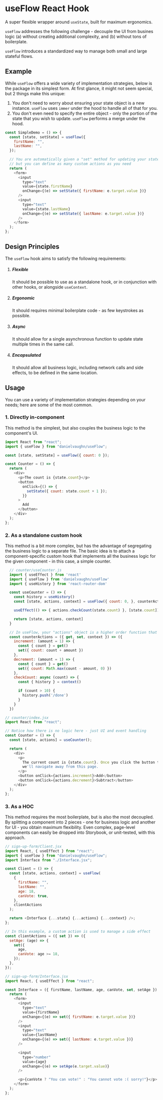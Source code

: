 # useFlow React Hook

A super flexible wrapper around `useState`, built for maximum ergonomics.

`useFlow` addresses the following challenge - decouple the UI from busines logic (a) without creating additional complexity, and (b) without tons of boilerplate.

`useFlow` introduces a standardized way to manage both small and large stateful flows.

## Example

While `useFlow` offers a wide variety of implementation strategies, below is the package in its simplest form.
At first glance, it might not seem special, but 2 things make this unique:

1. You don't need to worry about ensuring your state object is a new instance. `useFlow` uses `immer` under the hood to handle all of that for you.
2. You don't even need to specify the entire object - only the portion of the state that you wish to update. `useFlow` performs a merge under the hood.

```javascript
const SimpleDemo = () => {
  const [state, setState] = useFlow({
    firstName: "",
    lastName: "",
  });

  // You are automatically given a "set" method for updating your state,
  // but you can define as many custom actions as you need
  return (
    <form>
      <input
        type="text"
        value={state.firstName}
        onChange={(e) => setState({ firstName: e.target.value })}
      />
      <input
        type="text"
        value={state.lastName}
        onChange={(e) => setState({ lastName: e.target.value })}
      />
    </form>
  );
};
```

## Design Principles

The `useFlow` hook aims to satisfy the following requirements:

1. ##### Flexible
   It should be possible to use as a standalone hook, or in conjunction with other hooks, or alongside `useContext`.
2. ##### Ergonomic
   It should requires minimal boilerplate code - as few keystrokes as possible.
3. ##### Async
   It should allow for a single asynchronous function to update state multiple times in the same call.
4. ##### Encapsulated
   It should allow all business logic, including network calls and side effects, to be defined in the same location.

## Usage

You can use a variety of implementation strategies depending on your needs; here are some of the most common.

### 1. Directly in-component

This method is the simplest, but also couples the business logic to the component's UI.

```javascript
import React from "react";
import { useFlow } from "danielvaughn/useFlow";

const [state, setState] = useFlow({ count: 0 });

const Counter = () => {
  return (
    <div>
      <p>The count is {state.count}</p>
      <button
        onClick={() => {
          setState({ count: state.count + 1 });
        }}
      >
        Add
      </button>
    </div>
  );
};
```

### 2. As a standalone custom hook

This method is a bit more complex, but has the advantage of segregating the business logic to a separate file.
The basic idea is to attach a component-specific custom hook that implements all the business logic for the given component - in this case, a simple counter.

```javascript
  // counter/useCounter.js
  import { useEffect } from 'react'
  import { useFlow } from 'danielvaughn/useFlow'
  import { useHistory } from 'react-router-dom'

  const useCounter = () => {
    const history = useHistory()
    const [state, actions, context] = useFlow({ count: 0, }, counterActions, context: { history })

    useEffect(() => { actions.checkCount(state.count) }, [state.count])

    return [state, actions, context]
  }

  // In useFlow, your "actions" object is a higher order function that passes in all the contextual data you need.
  const counterActions = ({ get, set, context }) => ({
    increment: (amount = 1) => {
      const { count } = get()
      set({ count: count + amount })
    },
    decrement: (amount = 1) => {
      const { count } = get()
      set({ count: Math.max(count - amount, 0) })
    },
    checkCount: async (count) => {
      const { history } = context()

      if (count > 10) {
        history.push('/done')
      }
    }
  })
```

```javascript
// counter/index.jsx
import React from "react";

// Notice how there is no logic here - just UI and event handling
const Counter = () => {
  const [state, actions] = useCounter();

  return (
    <div>
      <p>
        The current count is {state.count}. Once you click the button ten times,
        we'll navigate away from this page.
      </p>
      <button onClick={actions.increment}>Add</button>
      <button onClick={actions.decrement}>Subtract</button>
    </div>
  );
};
```

### 3. As a HOC

This method requires the most boilerplate, but is also the most decoupled.
By splitting a component into 2 pieces - one for business logic and another for UI - you obtain maximum flexibility.
Even complex, page-level components can easily be dropped into Storybook, or unit-tested, with this approach.

```javascript
// sign-up-form/Client.jsx
import React, { useEffect } from "react";
import { useFlow } from "danielvaughn/useFlow";
import Interface from "./Interface.jsx";

const Client = () => {
  const [state, actions, context] = useFlow(
    {
      firstName: "",
      lastName: "",
      age: 18,
      canVote: true,
    },
    clientActions
  );

  return <Interface {...state} {...actions} {...context} />;
};

// In this example, a custom action is used to manage a side effect
const clientActions = ({ set }) => ({
  setAge: (age) => {
    set({
      age,
      canVote: age >= 18,
    });
  },
});
```

```javascript
// sign-up-form/Interface.jsx
import React, { useEffect } from "react";

const Interface = ({ firstName, lastName, age, canVote, set, setAge }) => {
  return (
    <form>
      <input
        type="text"
        value={firstName}
        onChange={(e) => set({ firstName: e.target.value })}
      />
      <input
        type="text"
        value={lastName}
        onChange={(e) => set({ lastName: e.target.value })}
      />

      <input
        type="number"
        value={age}
        onChange={(e) => setAge(e.target.value)}
      />

      <p>{canVote ? "You can vote!" : "You cannot vote :( sorry!"}</p>
    </form>
  );
};
```
